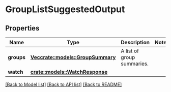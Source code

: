 # GroupListSuggestedOutput

## Properties

Name | Type | Description | Notes
------------ | ------------- | ------------- | -------------
**groups** | [**Vec<crate::models::GroupSummary>**](GroupSummary.md) | A list of group summaries. | 
**watch** | [**crate::models::WatchResponse**](WatchResponse.md) |  | 

[[Back to Model list]](../README.md#documentation-for-models) [[Back to API list]](../README.md#documentation-for-api-endpoints) [[Back to README]](../README.md)



